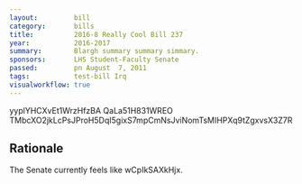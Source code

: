 ```yaml
---
layout:         bill
category:       bills
title:          2016-8 Really Cool Bill 237
year:           2016-2017
summary:        Blargh summary summary simmary.
sponsors:       LHS Student-Faculty Senate
passed:         pn August  7, 2011
tags:           test-bill Irq
visualworkflow: true
---
```



yyplYHCXvEt1WrzHfzBA QaLa51H831WREO TMbcXO2jkLcPsJProH5DqI5gixS7mpCmNsJviNomTsMIHPXq9tZgxvsX3Z7R 




Rationale
---------
The Senate currently feels like wCpIkSAXkHjx.
